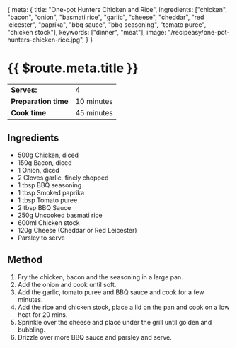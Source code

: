 <route>
{
  meta: {
    title: "One-pot Hunters Chicken and Rice",
    ingredients: ["chicken", "bacon", "onion", "basmati rice", "garlic", "cheese", "cheddar", "red leicester", "paprika", "bbq sauce", "bbq seasoning", "tomato puree", "chicken stock"],
    keywords: ["dinner", "meat"],
    image: "/recipeasy/one-pot-hunters-chicken-rice.jpg",
  }
}
</route>

<RecipeLayout>

# {{ $route.meta.title }}

|                      |            |
| -------------------- | ---------- |
| **Serves:**          | 4          |
| **Preparation time** | 10 minutes |
| **Cook time**        | 45 minutes |

## Ingredients

- 500g Chicken, diced
- 150g Bacon, diced
- 1 Onion, diced
- 2 Cloves garlic, finely chopped
- 1 tbsp BBQ seasoning
- 1 tbsp Smoked paprika
- 1 tbsp Tomato puree
- 2 tbsp BBQ Sauce
- 250g Uncooked basmati rice
- 600ml Chicken stock
- 120g Cheese (Cheddar or Red Leicester)
- Parsley to serve

## Method

1. Fry the chicken, bacon and the seasoning in a large pan.
2. Add the onion and cook until soft.
3. Add the garlic, tomato puree and BBQ sauce and cook for a few minutes.
4. Add the rice and chicken stock, place a lid on the pan and cook on a low heat for 20 mins.
5. Sprinkle over the cheese and place under the grill until golden and bubbling.
6. Drizzle over more BBQ sauce and parsley and serve.

</RecipeLayout>

